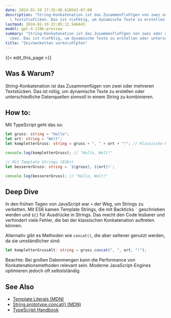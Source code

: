```yaml
---
date: 2024-01-20 17:35:48.610543-07:00
description: "String-Konkatenation ist das Zusammenf\xFCgen von zwei oder mehreren\
  \ Textst\xFCcken. Das ist n\xF6tig, um dynamische Texte zu erstellen oder unterschiedliche\u2026"
lastmod: 2024-02-19 22:05:12.546443
model: gpt-4-1106-preview
summary: "String-Konkatenation ist das Zusammenf\xFCgen von zwei oder mehreren Textst\xFC\
  cken. Das ist n\xF6tig, um dynamische Texte zu erstellen oder unterschiedliche\u2026"
title: "Zeichenketten verkn\xFCpfen"
---
```


{{< edit_this_page >}}

## Was & Warum?
String-Konkatenation ist das Zusammenfügen von zwei oder mehreren Textstücken. Das ist nötig, um dynamische Texte zu erstellen oder unterschiedliche Datenquellen sinnvoll in einem String zu kombinieren.

## How to:
Mit TypeScript geht das so:

```TypeScript
let gruss: string = "Hallo";
let ort: string = "Welt";
let kompletterGruss: string = gruss + ", " + ort + "!"; // Klassische Konkatenation

console.log(kompletterGruss); // "Hallo, Welt!"

// Mit Template Strings (ES6+)
let bessererGruss: string = `${gruss}, ${ort}!`;

console.log(bessererGruss); // "Hallo, Welt!"
```

## Deep Dive
In den frühen Tagen von JavaScript war `+` der Weg, um Strings zu verketten. Mit ES6 kamen Template Strings, die mit Backticks `` ` `` geschrieben werden und `${}` für Ausdrücke in Strings. Das macht den Code lesbarer und verhindert viele Fehler, die bei der klassischen Konkatenation auftreten können.

Alternativ gibt es Methoden wie `concat()`, die aber seltener genutzt werden, da sie umständlicher sind:

```TypeScript
let kompletterGrussAlt: string = gruss.concat(", ", ort, "!");
```

Beachte: Bei großen Datenmengen kann die Performance von Konkatenationsmethoden relevant sein. Moderne JavaScript-Engines optimieren jedoch oft selbstständig.

## See Also
- [Template Literals (MDN)](https://developer.mozilla.org/en-US/docs/Web/JavaScript/Reference/Template_literals)
- [String.prototype.concat() (MDN)](https://developer.mozilla.org/en-US/docs/Web/JavaScript/Reference/Global_Objects/String/concat)
- [TypeScript Handbook](https://www.typescriptlang.org/docs/handbook/intro.html)
